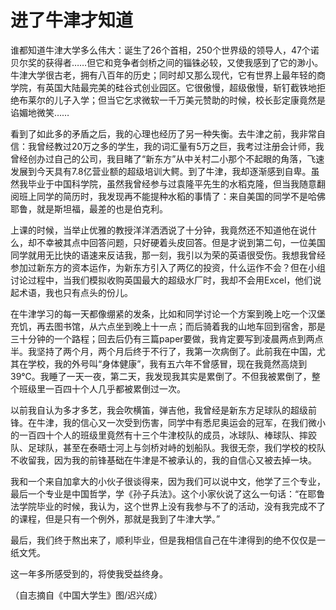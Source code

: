 # 进了牛津才知道

谁都知道牛津大学多么伟大：诞生了26个首相，250个世界级的领导人，47个诺贝尔奖的获得者……但它和竞争者剑桥之间的锱铢必较，又使我感到了它的渺小。牛津大学很古老，拥有八百年的历史；同时却又那么现代，它有世界上最年轻的商学院，有英国大陆最完美的硅谷式创业园区。它很傲慢，超级傲慢，斩钉截铁地拒绝布莱尔的儿子入学；但当它乞求微软一千万美元赞助的时候，校长彭定康竟然是谄媚地微笑…… 

看到了如此多的矛盾之后，我的心理也经历了另一种失衡。去牛津之前，我非常自信：我曾经教过20万之多的学生，我的词汇量有5万之巨，我考过注册会计师，我曾经创办过自己的公司，我目睹了“新东方”从中关村二小那个不起眼的角落，飞速发展到今天具有7.8亿营业额的超级培训大鳄。到了牛津，我却逐渐感到自卑。虽然我毕业于中国科学院，虽然我曾经参与过袁隆平先生的水稻克隆，但当我随意翻阅班上同学的简历时，我发现再不能提种水稻的事情了：来自美国的同学不是哈佛耶鲁，就是斯坦福，最差的也是伯克利。 

上课的时候，当举止优雅的教授洋洋洒洒说了十分钟，我竟然还不知道他在说什么，却不幸被其点中回答问题，只好硬着头皮回答。但是才说到第二句，一位美国同学就用无比快的语速来反诘我，那一刻，我引以为荣的英语很受伤。我想我曾经参加过新东方的资本运作，为新东方引入了两亿的投资，什么运作不会？但在小组讨论过程中，当我们模拟收购英国最大的超级水厂时，我却不会用Excel，他们说起术语，我也只有点头的份儿。 

在牛津学习的每一天都像绷紧的发条，比如和同学讨论一个方案到晚上吃一个汉堡充饥，再去图书馆，从六点坐到晚上十一点；而后骑着我的山地车回到宿舍，那是三十分钟的一个路程；回去后仍有三篇paper要做，我肯定要写到凌晨两点到两点半。我坚持了两个月，两个月后终于不行了，我第一次病倒了。此前我在中国，尤其在学校，我的外号叫“身体健康”，我有五六年不曾感冒，现在我竟然高烧到39℃。我睡了一天一夜，第二天，我发现我其实是累倒了。不但我被累倒了，整个班级里一百四十个人几乎都被累倒过一次。 

以前我自认为多才多艺，我会吹横笛，弹吉他，我曾经是新东方足球队的超级前锋。在牛津，我的信心又一次受到伤害，同学中有悉尼奥运会的冠军，在我们微小的一百四十个人的班级里竟然有十三个牛津校队的成员，冰球队、棒球队、摔跤队、足球队，甚至在泰晤士河上与剑桥对峙的划船队。我很无奈，我们学校的校队不收留我，因为我的前锋基础在牛津是不被承认的，我的自信心又被去掉一块。 

我和一个来自加拿大的小伙子很谈得来，因为我们可以说中文，他学了三个专业，最后一个专业是中国哲学，学《孙子兵法》。这个小家伙说了这么一句话：“在耶鲁法学院毕业的时候，我认为，这个世界上没有我参与不了的活动，没有我完成不了的课程，但是只有一个例外，那就是我到了牛津大学。” 

最后，我们终于熬出来了，顺利毕业，但是我相信自己在牛津得到的绝不仅仅是一纸文凭。 

这一年多所感受到的，将使我受益终身。 

（自志摘自《中国大学生》图/迟兴成）